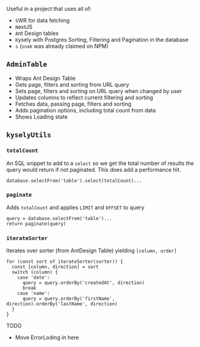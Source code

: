 Useful in a project that uses all of:

- `S`WR for data fetching
- `N`extJS
- `A`nt Design tables
- `K`ysely with Postgres Sorting, Filtering and Pagination in the database
- `s` (`snak` was already claimed on NPM)

## `AdminTable`

- Wraps Ant Design Table
- Gets page, filters and sorting from URL query
- Sets page, filters and sorting on URL query when changed by user
- Updates columns to reflect current filtering and sorting
- Fetches data, passing page, filters and sorting
- Adds pagination options, including total count from data
- Shows Loading state

## `kyselyUtils`

### `totalCount`

An SQL snippet to add to a `select` so we get the total number of results the query would return if not paginated. This does add a performance hit.

```TS
database.selectFrom('table').select(totalCount)...
```

### `paginate`

Adds `totalCount` and applies `LIMIT` and `OFFSET` to query

```TS
query = database.selectFrom('table')...
return paginate(query)
```

### `iterateSorter`

Iterates over sorter (from AntDesign Table) yielding `[column, order]`

```TS
for (const sort of iterateSorter(sorter)) {
  const [column, direction] = sort
  switch (column) {
    case 'date':
      query = query.orderBy('createdAt', direction)
      break
    case 'name':
      query = query.orderBy('firstName', direction).orderBy('lastName', direction)
  }
}
```

TODO

- Move ErrorLoding in here
